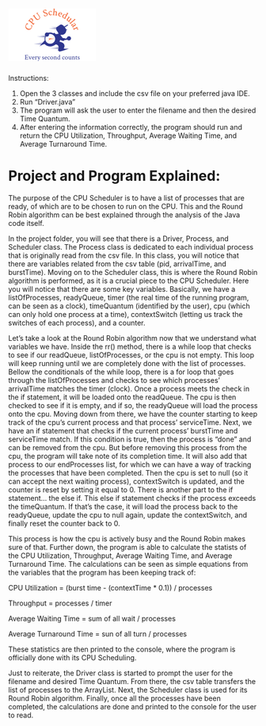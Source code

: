 # ![](https://raw.githubusercontent.com/arthurosipyan/CPU-Scheduler/master/logo/CPUSchedular.PNG "CPU Scheduler")

Instructions:
1.  Open the 3 classes and include the csv file on your preferred java IDE.
2.	Run “Driver.java”
3.	The program will ask the user to enter the filename and then the desired Time Quantum.
4.	After entering the information correctly, the program should run and return the CPU Utilization, Throughput, Average Waiting Time, and Average Turnaround Time.

# Project and Program Explained:

The purpose of the CPU Scheduler is to have a list of processes that are ready, of which are to be chosen to run on the CPU. This and the Round Robin algorithm can be best explained through the analysis of the Java code itself.

In the project folder, you will see that there is a Driver, Process, and Scheduler class. The Process class is dedicated to each individual process that is originally read from the csv file. In this class, you will notice that there are variables related from the csv table (pid, arrivalTime, and burstTime). Moving on to the Scheduler class, this is where the Round Robin algorithm is performed, as it is a crucial piece to the CPU Scheduler. Here you will notice that there are some key variables. Basically, we have a listOfProcesses, readyQueue, timer (the real time of the running program, can be seen as a clock), timeQuantum (identified by the user), cpu (which can only hold one process at a time), contextSwitch (letting us track the switches of each process), and a counter.

Let’s take a look at the Round Robin algorithm now that we understand what variables we have. Inside the rr() method, there is a while loop that checks to see if our readQueue, listOfProcesses, or the cpu is not empty. This loop will keep running until we are completely done with the list of processes. Bellow the conditionals of the while loop, there is a for loop that goes through the listOfProcesses and checks to see which processes’ arrivalTime matches the timer (clock). Once a process meets the check in the if statement, it will be loaded onto the readQueue. The cpu is then checked to see if it is empty, and if so, the readyQueue will load the process onto the cpu. Moving down from there, we have the counter starting to keep track of the cpu’s current process and that process’ serviceTime. Next, we have an if statement that checks if the current process’ burstTime and serviceTime match. If this condition is true, then the process is “done” and can be removed from the cpu. But before removing this process from the cpu, the program will take note of its completion time. It will also add that process to our endProcesses list, for which we can have a way of tracking the processes that have been completed. Then the cpu is set to null (so it can accept the next waiting process), contextSwitch is updated, and the counter is reset by setting it equal to 0. There is another part to the if statement… the else if. This else if statement checks if the process exceeds the timeQuantum. If that’s the case, it will load the process back to the readyQueue, update the cpu to null again, update the contextSwitch, and finally reset the counter back to 0.

This process is how the cpu is actively busy and the Round Robin makes sure of that. Further down, the program is able to calculate the statists of the CPU Utilization, Throughput, Average Waiting Time, and Average Turnaround Time. The calculations can be seen as simple equations from the variables that the program has been keeping track of:


CPU Utilization = (burst time - (contextTime * 0.1)) / processes

Throughput = processes / timer

Average Waiting Time = sum of all wait / processes

Average Turnaround Time = sun of all turn / processes

These statistics are then printed to the console, where the program is officially done with its CPU Scheduling.

Just to reiterate, the Driver class is started to prompt the user for the filename and desired Time Quantum. From there, the csv table transfers the list of processes to the ArrayList. Next, the Scheduler class is used for its Round Robin algorithm. Finally, once all the processes have been completed, the calculations are done and printed to the console for the user to read.
